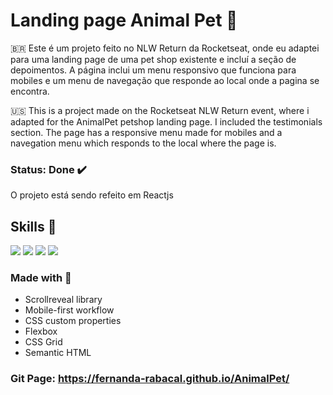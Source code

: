 # Landing page Animal Pet  🚀

🇧🇷 Este é um projeto feito no NLW Return da Rocketseat, onde eu adaptei para uma landing page de uma pet shop existente e incluí a seção de depoimentos. A página inclui um menu responsivo que funciona para mobiles e um menu de navegação que responde ao local onde a pagina se encontra.

🇺🇸 This is a project made on the Rocketseat NLW Return event, where i adapted for the AnimalPet petshop landing page. I included the testimonials section. The page has a responsive menu made for mobiles and a navegation menu which responds to the local where the page is. 

### Status: Done ✔️ 
O projeto está sendo refeito em Reactjs

## Skills 🧰
<img src="https://img.shields.io/badge/HTML5-E34F26?style=for-the-badge&logo=html5&logoColor=white">  <img src="https://img.shields.io/badge/CSS3-1572B6?style=for-the-badge&logo=css3&logoColor=white"> <img src="https://img.shields.io/badge/JavaScript-323330?style=for-the-badge&logo=javascript&logoColor=F7DF1E"> <img src="https://img.shields.io/badge/reveal.js-F2E142?style=for-the-badge&logo=reveal.js&logoColor=000" />

### Made with 🔨

 - Scrollreveal library
 - Mobile-first workflow
 - CSS custom properties
 - Flexbox
 - CSS Grid
 - Semantic HTML

### Git Page: https://fernanda-rabacal.github.io/AnimalPet/
